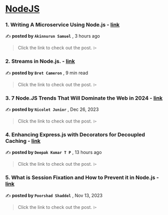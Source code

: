 
<h1><a href=https://medium.com/tag/nodejs/recommended target="_blank" rel="noopener noreferrer">NodeJS</a></h1>
<h3>1. Writing A Microservice Using Node.js - <a href=https://medium.com/@akinnurun.samuel/writing-a-microservice-using-node-js-14ce992c2003?source=tag_recommended_feed---------0-84----------nodejs----------567cb371_1803_45e3_b4c8_68381f29cb77------- target="_blank" rel="noopener noreferrer">link</a></h3>

✍️ **posted by `Akinnurun Samuel`** <date> , 3 hours ago</date>

<blockquote>Click the link to check out the post. ⌲</blockquote>

<h3>2. Streams in Node.js. - <a href=https://medium.com/gitconnected/an-introduction-to-streams-in-node-js-e021650f0440?source=tag_recommended_feed---------1-107----------nodejs----------567cb371_1803_45e3_b4c8_68381f29cb77------- target="_blank" rel="noopener noreferrer">link</a></h3>

✍️ **posted by `Bret Cameron`** <date> , 9 min read</date>

<blockquote>Click the link to check out the post. ⌲</blockquote>

<h3>3. 7 Node.JS Trends That Will Dominate the Web in 2024 - <a href=https://medium.com/javascript-in-plain-english/7-node-js-trends-that-will-dominate-the-web-in-2024-0741c01e1512?source=tag_recommended_feed---------2-85----------nodejs----------567cb371_1803_45e3_b4c8_68381f29cb77------- target="_blank" rel="noopener noreferrer">link</a></h3>

✍️ **posted by `Nicolet Junior`** <date> , Dec 26, 2023</date>

<blockquote>Click the link to check out the post. ⌲</blockquote>

<h3>4. Enhancing Express.js with Decorators for Decoupled Caching - <a href=https://medium.com/javascript-in-plain-english/enhancing-express-js-with-decorators-for-decoupled-caching-439139f63859?source=tag_recommended_feed---------3-84----------nodejs----------567cb371_1803_45e3_b4c8_68381f29cb77------- target="_blank" rel="noopener noreferrer">link</a></h3>

✍️ **posted by `Deepak Kumar T P`** <date> , 13 hours ago</date>

<blockquote>Click the link to check out the post. ⌲</blockquote>

<h3>5. What is Session Fixation and How to Prevent it in Node.js - <a href=https://medium.com/gitconnected/what-is-session-fixation-and-how-to-prevent-it-in-node-js-03580b6acd67?source=tag_recommended_feed---------4-107----------nodejs----------567cb371_1803_45e3_b4c8_68381f29cb77------- target="_blank" rel="noopener noreferrer">link</a></h3>

✍️ **posted by `Poorshad Shaddel`** <date> , Nov 13, 2023</date>

<blockquote>Click the link to check out the post. ⌲</blockquote>

